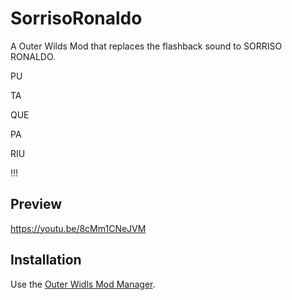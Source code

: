 # SorrisoRonaldo
A Outer Wilds Mod that replaces the flashback sound to SORRISO RONALDO.

PU

TA

QUE

PA

RIU

!!!

## Preview
https://youtu.be/8cMm1CNeJVM

## Installation
Use the [Outer Widls Mod Manager](https://outerwildsmods.com/mod-manager/).
